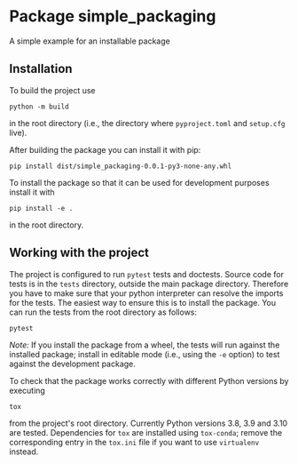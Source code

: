# Package simple_packaging

A simple example for an installable package

## Installation

To build the project use

```shell script
python -m build
```

in the root directory (i.e., the directory where `pyproject.toml` and
`setup.cfg` live).

After building the package you can install it with pip:

```shell script
pip install dist/simple_packaging-0.0.1-py3-none-any.whl
```

To install the package so that it can be used for development purposes
install it with

```shell script
pip install -e .
```

in the root directory.

## Working with the project

The project is configured to run `pytest` tests and doctests. Source code for
tests is in the `tests` directory, outside the main package directory. Therefore
you have to make sure that your python interpreter can resolve the imports for
the tests. The easiest way to ensure this is to install the package. You can run
the tests from the root directory as follows:

```shell script
pytest
```

*Note:* If you install the package from a wheel, the tests will run against the
installed package; install in editable mode (i.e., using the `-e` option) to
test against the development package.

To check that the package works correctly with different Python versions by executing

```shell script
tox
```

from the project's root directory. Currently Python versions 3.8, 3.9 and 3.10
are tested. Dependencies for `tox` are installed using `tox-conda`; remove the
corresponding entry in the `tox.ini` file if you want to use `virtualenv`
instead.
